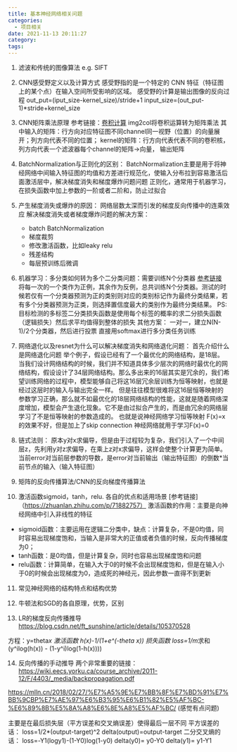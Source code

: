```yaml
---
title: 基本神经网络相关问题
categories:
  - 项目相关
date: 2021-11-13 20:11:27
category:
tags:
---
```

1. 滤波和传统的图像算法 e.g. SIFT

2. CNN感受野定义以及计算方式
感受野指的是一个特定的 CNN 特征（特征图上的某个点）在输入空间所受影响的区域。
感受野的计算是输出图像的反向过程
out_put=(iput_size-kernel_size)/stride+1
input_size=(out_put-1)*stride+kernel_size


3. CNN矩阵乘法原理
参考链接：[卷积计算](https://shuokay.com/2016/06/08/convolution/)
img2col将卷积运算转为矩阵乘法
其中输入的矩阵：行方向对应特征图不同channel同一视野（位置）的向量展开；列方向代表不同的位置；
kernel的矩阵：行方向代表代表不同的卷积核，列方向代表一个滤波器每个channel的矩阵->向量，
输出矩阵

4. BatchNormalization与正则化的区别：
    BatchNormalization主要是用于将神经网络中间输入特征图的均值和方差进行规范化，使输入分布拉到容易激活后面激活层中，解决梯度消失和梯度爆炸问题问题
    正则化，通常用于机器学习，在损失函数中加上参数的一阶或者二阶和，防止过拟合


5. 产生梯度消失或爆炸的原因：
网络层数太深而引发的梯度反向传播中的连乘效应
解决梯度消失或者梯度爆炸问题的解决方案：
   - batch BatchNormalization
   - 梯度裁剪
   - 修改激活函数，比如leaky relu
   - 残差结构
   - 每层预训练后微调



6. 机器学习：多分类如何转为多个二分类问题：需要训练N个分类器
[参考链接](https://yuanxiaosc.github.io/2018/07/01/%E4%BA%8C%E5%88%86%E7%B1%BB%E3%80%81%E5%A4%9A%E5%88%86%E7%B1%BB%E4%B8%8E%E5%A4%9A%E6%A0%87%E7%AD%BE%E9%97%AE%E9%A2%98%E7%9A%84%E5%8C%BA%E5%88%AB%E2%80%94%E2%80%94%E5%AF%B9%E5%BA%94%E6%8D%9F%E5%A4%B1%E5%87%BD%E6%95%B0%E7%9A%84%E9%80%89%E6%8B%A9/)
将每一次的一个类作为正例，其余作为反例，总共训练N个分类器。测试的时候若仅有一个分类器预测为正的类别则对应的类别标记作为最终分类结果，若有多个分类器预测为正类，则选择置信度最大的类别作为最终分类结果。
PS:目标检测的多标签二分类损失函数是使用每个标签的概率的求二分损失函数（逻辑损失）然后求平均值得到整体的损失
其他方案：
一对一，建立N(N-1)/2个分类器，然后进行投票
直接用softmax进行多分类任务训练


7. 网络退化以及resnet为什么可以解决梯度消失和网络退化问题：
首先介绍什么是网络退化问题
举个例子，假设已经有了一个最优化的网络结构，是18层。当我们设计网络结构的时候，我们并不知道具体多少层次的网络时最优化的网络结构，假设设计了34层网络结构。那么多出来的16层其实是冗余的，我们希望训练网络的过程中，模型能够自己将这16层冗余层训练为恒等映射，也就是经过这层时的输入与输出完全一样。
但是往往模型很难将这16层恒等映射的参数学习正确，那么就不如最优化的18层网络结构的性能，这就是随着网络深度增加，模型会产生退化现象。它不是由过拟合产生的，而是由冗余的网络层学习了不是恒等映射的参数造成的。
也就是说神经网络学习恒等映射 F(x)=x 的效果不好，但是加上了skip connection 神经网络就用于学习F(x)=0

8. 链式法则：
原本y对x求偏导，但是由于过程较为复杂，我们引入了一个中间层z，先利用y对z求偏导，在乘上z对x求偏导，这样会使整个计算更为简单。
当前error对当前层参数的导数，是error对当前输出（输出特征图）的倒数*当前节点的输入（输入特征图）


9. 矩阵的反向传播算法/CNN的反向梯度传播算法



10. 激活函数sigmoid，tanh，relu. 各自的优点和适用场景
[参考链接]（https://zhuanlan.zhihu.com/p/71882757）
激活函数的作用：主要是向神经网络中引入非线性的特征
- sigmoid函数：主要运用在逻辑二分类中，缺点：计算复杂，不是0均值，同时容易出现梯度饱和，当输入是非常大的正值或者负值的时候，反向传播梯度为0；
- tanh函数：是0均值，但是计算复杂，同时也容易出现梯度饱和问题
- relu函数：计算简单，在输入大于0的时候不会出现梯度饱和，但是在输入小于0的时候会出现梯度为0，造成死的神经元，因此参数一直得不到更新


11. 常见神经网络的结构特点和结构优势

12. 牛顿法和SGD的各自原理，优势，区别

13. LR的梯度反向传播推导
https://blog.csdn.net/ft_sunshine/article/details/105370528

方程：y=theta*x
激活函数 h(x)-1/(1+e^(-theta x))
损失函数 loss=1/m*求和(y^ilog(h(x)) - (1-y^i)log(1-h(x))))


14. 反向传播的手动推导
两个非常重要的链接：
https://wiki.eecs.yorku.ca/course_archive/2011-12/F/4403/_media/backpropagation.pdf

https://mlln.cn/2018/02/27/%E7%A5%9E%E7%BB%8F%E7%BD%91%E7%BB%9CBP%E7%AE%97%E6%B3%95%E6%B1%82%E5%AF%BC-%E6%89%8B%E5%8A%A8%E6%8E%A8%E5%AF%BC/ (感觉有点问题)

主要是在最后损失层（平方误差和交叉熵误差）使得最后一层不同
平方误差的话： loss=1/2*(output-target)^2  delta(output)=output-target
二分交叉熵的话： loss=-Y1(logy1)-(1-Y0)log(1-y0)  delta(y0)= y0-Y0 delta(y1)= y1-Y1

